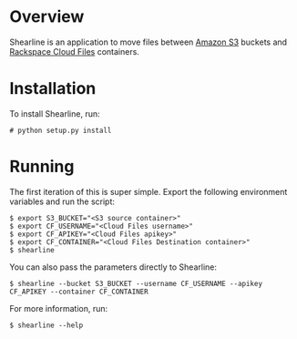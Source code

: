Overview
========

Shearline is an application to move files between [Amazon S3](http://aws.amazon.com/s3/) buckets and [Rackspace Cloud Files](http://www.rackspace.com/cloud/cloud_hosting_products/files/) containers.

Installation
============

To install Shearline, run:

```
# python setup.py install
```

Running
=======

The first iteration of this is super simple. Export the following environment variables and run the script:

```
$ export S3_BUCKET="<S3 source container>"
$ export CF_USERNAME="<Cloud Files username>"
$ export CF_APIKEY="<Cloud Files apikey>"
$ export CF_CONTAINER="<Cloud Files Destination container>"
$ shearline
```

You can also pass the parameters directly to Shearline:

```
$ shearline --bucket S3_BUCKET --username CF_USERNAME --apikey CF_APIKEY --container CF_CONTAINER
```

For more information, run:

```
$ shearline --help
```
